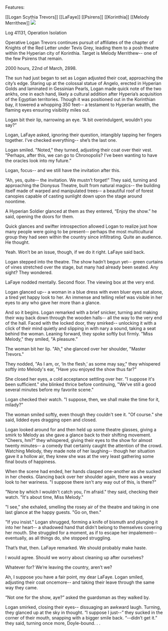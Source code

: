 Features:

[[Logan Scythia Trevors]]
[[LaFaye]]
[[Psirens]]
[[Korinthia]]
[[Melody Merrithew]]
![](https://lh4.googleusercontent.com/T253weODj6oRc9dIzW8oUxgwIT4HoDDpmw82vqWUCycEh2U1JA2h-D5hqCMpZGyrAa4LmqqTg6PIjzXZYcu5VhArDiUQHHQQnfP2YXD9odMGyo_TSTKvidrGWwuAMXnyVij0a7PwnRjMd14MX6xnF2pCcN_VjiUizsIbVvIpGhUifsrCJvGRpPAKR291)

  

Log 41131, Operation Isolation

  

Operative Logan Trevors continues pursuit of affiliates of the chapter of Knights of the Red Letter under Tevis Grey, leading them to a posh theatre within the Hyperian city of Korinthia. Target is Melody Merrithew-- one of the few Psirens that remain.

  

2000 hours, 22nd of March, 2898.

  

The sun had just began to set as Logan adjusted their coat, approaching the city’s edge. Staring up at the colossal statue of Angelo, erected in Hyperian Golds and laminated in Gessinian Pearls, Logan made quick note of the two ankhs, one in each hand, likely a cultural addition after Hyperia’s acquisition of the Egyptian territories. Though it was positioned out in the Korinthian bay, it towered a whopping 350 feet-- a testament to Hyperian wealth, the flaming eyes ensuring visibility miles out.

Logan bit their lip, narrowing an eye. “A bit overindulgent, wouldn’t you say?”

Logan, LaFaye asked, ignoring their question, intangibly tapping her fingers together. I’ve checked everything-- she’s the last one.

Logan smiled. "Noted," they turned, adjusting their coat over their vest. "Perhaps, after this, we can go to Chronopolis? I've been wanting to have the oracles look into my future.”

Logan, focus-- and we still have the invitation after this.

“Ah, yes, quite-- the invitation. We mustn’t forget!” They said, turning and approaching the Dionysus Theatre, built from natural magics-- the building itself made of warped and manipulated trees-- a beautiful roof of forest canopies capable of casting sunlight down upon the stage around noontime.

A Hyperian Soldier glanced at them as they entered, “Enjoy the show.” he said, opening the doors for them.

Quick glances and swifter introspection allowed Logan to realize just how many people were going to be present-- perhaps the most multicultural group they had seen within the country since infiltrating. Quite an audience. He thought.

Yeah. Won’t be an issue, though, if we do it right. LaFaye said back.

Logan stepped into the theatre. The show hadn’t begun yet-- green curtains of vines stretched over the stage, but many had already been seated. Any sight? They wondered.

LaFaye nodded mentally. Second floor. The viewing box at the very end. 

Logan glanced up-- a woman in a blue dress with even bluer eyes sat alone, a tired yet happy look to her. An immense and telling relief was visible in her eyes to any who gave her more than a glance.

And so it begins. Logan remarked with a brief snicker, turning and making their way back down through the wooden halls-- all the way to the very end of the hall. Faced with the locked door, they smirked-- unlocking it with a click of their mind quietly and slipping in with nary a sound, taking a seat behind the woman. Leaning forward, they spoke softly but firmly. "Miss Melody," they smiled, "A pleasure.”

The woman bit her lip. "Ah," she glanced over her shoulder, "Master Trevors."

They nodded, "As I am, or, ‘In the flesh,’ as some may say," they whispered softly into Melody's ear, "Have you enjoyed the show thus far?"

She closed her eyes, a cold acceptance settling over her. "I suppose it's been sufficient." she blinked thrice before continuing, "We've still a good several minutes before my favorite scene."

Logan checked their watch. "I suppose, then, we shall make the time for it, milady?"

The woman smiled softly, even though they couldn't see it. "Of course." she said, lidded eyes dragging open and closed.

Logan looked around for and then held up some theatre glasses, giving a smirk to Melody as she gave a glance back to their shifting movement. “Cheers, hm?” they whispered, giving their eyes to the show for almost twenty minutes-- a comedy that certainly caught the attention of the crowd. Watching Melody, they made note of her laughing-- though her situation gave it a hollow air, they knew she was at the very least gathering some final bouts of happiness. 

When the scene had ended, her hands clasped one-another as she sucked in her cheeks. Glancing back over her shoulder again, there was a weary look to her wariness. "I suppose there isn't any way out of this, is there?"

"None by which I wouldn't catch you, I'm afraid." they said, checking their watch. "It's about time, Miss Melody."

"I see," she exhaled, smelling the rosey air of the theatre and taking in one last glance at the happy guests. "Go on, then."

"If you insist." Logan shrugged, forming a knife of bismuth and plunging it into her heart-- a shadowed hand that didn't belong to themselves covering her mouth. She struggled for a moment, as if to escape her impalement-- eventually, as all things do, she stopped struggling.

That’s that, then. LaFaye remarked. We should probably make haste.

I would agree. Should we worry about cleaning up after ourselves?

Whatever for? We’re leaving the country, aren’t we?

Ah, I suppose you have a fair point, my dear LaFaye. Logan smiled, adjusting their coat oncemore-- and taking their leave through the same way they came.

“Not one for the show, aye?” asked the guardsman as they walked by.

Logan smirked, closing their eyes-- dissuaging an awkward laugh. Turning, they glanced up at the sky in thought. “I suppose I just--” they sucked in the corner of their mouth, snapping with a bigger smile back. “--didn’t get it.” they said, turning once more, Doyle-bound. . .